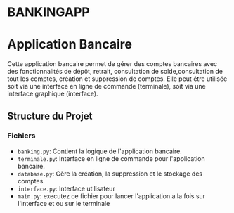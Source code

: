 # BANKINGAPP 

# Application Bancaire

Cette application bancaire permet de gérer des comptes bancaires avec des fonctionnalités de dépôt, retrait, consultation de solde,consultation de tout les comptes, création et suppression de comptes. Elle peut être utilisée soit via une interface en ligne de commande (terminale), soit via une interface graphique (interface).

## Structure du Projet


### Fichiers

- `banking.py`: Contient la logique de l'application bancaire.
- `terminale.py`: Interface en ligne de commande pour l'application bancaire.
- `database.py`: Gère la création, la suppression et le stockage des comptes.
- `interface.py`: Interface utilisateur
- `main.py`: executez ce fichier pour lancer l'application a la fois sur l'interface et ou sur le terminale
